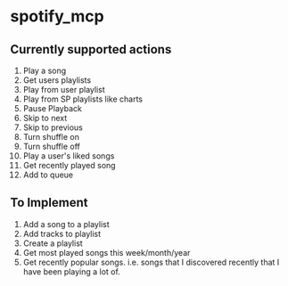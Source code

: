 # spotify_mcp



## Currently supported actions

1. Play a song
2. Get users playlists
3. Play from user playlist
4. Play from SP playlists like charts
5. Pause Playback
6. Skip to next
7. Skip to previous
8. Turn shuffle on
9. Turn shuffle off
10. Play a user's liked songs
11. Get recently played song
12. Add to queue

## To Implement
1. Add a song to a playlist
2. Add tracks to playlist
3. Create a playlist
4. Get most played songs this week/month/year
5. Get recently popular songs. i.e. songs that I discovered recently that I have been playing a lot of.
